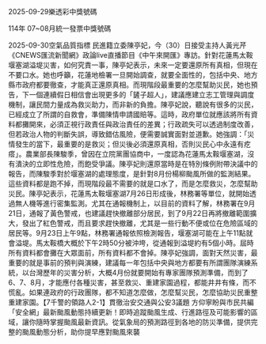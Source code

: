 
2025-09-29樂透彩中獎號碼

                                
114年 07~08月統一發票中獎號碼
                             
2025-09-30空氣品質指標
                              民進籍立委陳亭妃，今（30）日接受主持人黃光芹《CNEWS匯流新聞網》政論live直播節目《中午來開匯》專訪。針對花蓮馬太鞍堰塞湖溢堤災害，如何究責一事，陳亭妃表示，未來一定要還原所有真相，但現在不要口水。她也呼籲，花蓮地檢署一旦開始調查，就要全面性的，包括中央、地方縣市政府都要徹查，才能真正還原真相。而現階段最重要的怎麼幫助災民，她也預告，下一個連續假日相信會出現更多的「鏟子超人」，建議應建立志工管理與調度機制，讓民間力量成為救災助力，而非新的負擔。陳亭妃說，聽說有很多的災民，已經成立了所謂的自救會，準備陳情申請國賠等。這時，政府單位就應該將所有資料都攤開來，必須正視行政責任與政治責任的差異；行政疏失可以透過制度改善，但若政治人物的判斷失誤，導致錯估風險，便需要誠實面對並道歉。她強調：「災情發生的當下，最重要的是救災；但災後必須還原真相，否則災民心中永遠有疙瘩」。農業部長陳駿季，曾因在立院黨團協商中，一度認為花蓮馬太鞍堰塞湖，沒有潰決的立即性危險，而飽受爭議。陳亭妃則還原當時是在特別條例附帶決議中的報告，而陳駿季對於堰塞湖的處理態度，是針對8月份楊柳颱風所做的監測結果。這些資料都是跑不掉，而現階段最不需要的就是口水了，而是怎麼救災，怎麼幫助災民。陳亭妃表示，花蓮馬太鞍堰塞湖7月26日形成後，林務署等單位，就開始透過無人機等進行密集監測。尤其在通報機制上，以目前的資料了解，林務署在9月21日，通報了黃色警戒，也建議趕快撤離部分居民，到了9月22日再將撤離範圍擴大，發出了紅色警戒，而且要求趕快撤離，尤其是一些行動不便或位在危險區域的居民等。9月23日上午9點，林務署通報依照檢測報告，堰塞湖可能在上午11點就會溢堤。馬太鞍橋大概於下午2時50分被沖垮，從通報到溢堤約有5個小時。屆時所有資料都會攤在大眾面前，所有資料都不會掉。陳亭妃強調，面對天然災害，最重要的就是事前的預判與演練，建議每一年包括中央與地方都要有所謂團隊演練系統，以台灣歷年的災害分析，大概4月份就要開始有專家團隊預測準備，而到了6、7、8月，才能應付各種災害，甚至救災、重建家園過程，都能井井有條，而不慌亂。如果連政府的行政團隊，都不知道怎麼做，怎麼幫災民，怎麼協助災民重整重建家園。【7千警的領路人2-1】貫徹治安交通與公安3議題 方仰寧盼與市民共編「安全網」最新颱風動態持續更新！即時追蹤颱風生成、行進路徑及可能影響的區域，讓你隨時掌握颱風最新資訊。從氣象局的預測路徑到各地的防災準備，提供完整的颱風動態分析，助你提早應對颱風來襲
